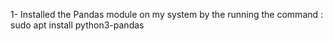 1-  Installed the Pandas module on my system by the running the command :
        sudo apt install python3-pandas